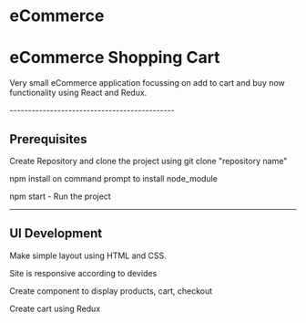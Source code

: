 # eCommerce
<h1>eCommerce Shopping Cart</h1>
<p>Very small eCommerce application focussing on add to cart and buy now functionality using React and Redux.</p>
---------------------------------------------
  
<h2>Prerequisites</h2>
<p>Create Repository and clone the project using git clone "repository name"</p>
<p>npm install on command prompt to install node_module</p>
<p>npm start - Run the project</p>

--------------------------------------------
<h2>UI Development</h2>
<p>Make simple layout using HTML and CSS.</p>
<p>Site is responsive according to devides</p>
<p>Create component to display products, cart, checkout</p>
<p>Create cart using Redux</p>
